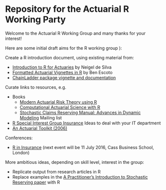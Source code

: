 # Repository for the Actuarial R Working Party

Welcome to the Actuarial R Working Group and many thanks for your interest! 

Here are some initial draft aims for the R working group ):

Create a R introduction document, using existing material from:

-	[Introduction to R for Actuaries](http://toolkit.pbwiki.com/f/R%20Examples%20for%20Actuaries%20v0.1-1.pdf) by Neigel de Silva
-	[Formatted Actuarial Vignettes in R](http://www.favir.net/) by Ben Escoto
- [ChainLadder package vignette and documentation](https://cran.r-project.org/web/packages/ChainLadder/vignettes/ChainLadder.pdf)

Curate links to resources, e.g.

- Books  
  +	[Modern Actuarial Risk Theory using R](http://www.springer.com/us/book/9783540709923)
  +	[Computational Actuarial Science with R](https://www.crcpress.com/Computational-Actuarial-Science-with-R/Charpentier/9781466592599)
  +	[Stochastic Claims Reserving Manual: Advances in Dynamic Modeling](http://papers.ssrn.com/sol3/papers.cfm?abstract_id=2649057)
Mailing list
-	[R Special Interest Group Insurance](https://stat.ethz.ch/mailman/listinfo/r-sig-insurance)
Ideas to deal with your IT department
-	[An Actuarial Toolkit (2006)](http://toolkit.pbwiki.com/f/GIRO%20Paper%20FINAL.doc)

Conferences:
-	[R in Insurance](www.rininsurance.com) (next event will be 11 July 2016, Cass Business School, London)


More ambitious ideas, depending on skill level, interest in the group:

-	Replicate output from research articles in R
-	Replace examples in the [A Practitioner’s Introduction to Stochastic Reserving paper](http://mages.github.io/PSRWP/) with R
